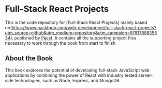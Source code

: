 # Full-Stack React Projects
This is the code repository for [Full-Stack React Projects] mainly based on(https://www.packtpub.com/web-development/full-stack-react-projects?utm_source=github&utm_medium=repository&utm_campaign=9781788835534), published by [Packt](https://www.packtpub.com/?utm_source=github). It contains all the supporting project files necessary to work through the book from start to finish.
## About the Book
This book explores the potential of developing full-stack JavaScript web applications by combining the power of React with industry tested server-side technologies, such as Node, Express, and MongoDB. 
